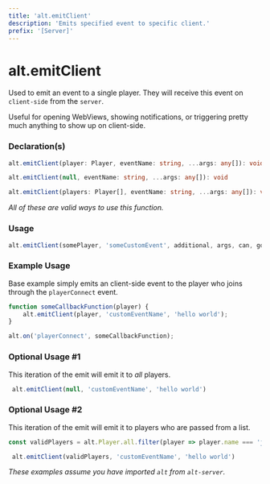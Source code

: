 ```yaml
---
title: 'alt.emitClient'
description: 'Emits specified event to specific client.'
prefix: '[Server]'
---
```


# alt.emitClient

Used to emit an event to a single player. They will receive this event on `client-side` from the `server`.

Useful for opening WebViews, showing notifications, or triggering pretty much anything to show up on client-side.

### Declaration(s)

```typescript
alt.emitClient(player: Player, eventName: string, ...args: any[]): void

alt.emitClient(null, eventName: string, ...args: any[]): void

alt.emitClient(players: Player[], eventName: string, ...args: any[]): void
```

_All of these are valid ways to use this function._

### Usage

```js
alt.emitClient(somePlayer, 'someCustomEvent', additional, args, can, go, here);
```

### Example Usage

Base example simply emits an client-side event to the player who joins through the `playerConnect` event.

```js
function someCallbackFunction(player) {
    alt.emitClient(player, 'customEventName', 'hello world');
}

alt.on('playerConnect', someCallbackFunction);
```

### Optional Usage #1

This iteration of the emit will emit it to *all* players.

```js
 alt.emitClient(null, 'customEventName', 'hello world')
```

### Optional Usage #2

This iteration of the emit will emit it to players who are passed from a list.

```js
const validPlayers = alt.Player.all.filter(player => player.name === 'johnny');

 alt.emitClient(validPlayers, 'customEventName', 'hello world')
```


_These examples assume you have imported `alt` from `alt-server`._